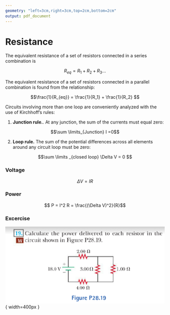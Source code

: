 ```yaml
---
geometry: "left=3cm,right=3cm,top=2cm,bottom=2cm"
output: pdf_document
---
```



# Resistance 


The equivalent resistance of a set of resistors connected in a series combination is 

$$R_{eq} =  R_1 +  R_2+  R_3 ...$$

The equivalent resistance of a set of resistors connected in a parallel combination is found from the relationship:

$$\frac{1}{R_{eq}} = \frac{1}{R_1} + \frac{1}{R_2} $$

Circuits involving more than one loop are conveniently analyzed with the use of Kirchhoff’s rules:

1. **Junction rule.**. At any junction, the sum of the currents must equal zero:

$$\sum \limits_{Junction}  I =0$$



2. **Loop rule.** The sum of the potential differences across all elements around any circuit loop must be zero:

$$\sum  \limits   _{closed loop} \Delta V = 0 $$


### Voltage
$$\Delta V = IR$$


### Power

$$ P = I^2 R = \frac{(\Delta V)^2}{R}$$


### Excercise

![](./p19.png){ width=400px }



